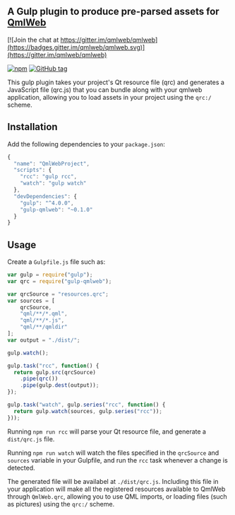 ## A Gulp plugin to produce pre-parsed assets for [QmlWeb](https://github.com/qmlweb/qmlweb)

[![Join the chat at https://gitter.im/qmlweb/qmlweb](https://badges.gitter.im/qmlweb/qmlweb.svg)](https://gitter.im/qmlweb/qmlweb)

[![npm](https://img.shields.io/npm/v/gulp-qmlweb.svg)](https://www.npmjs.com/package/gulp-qmlweb)
[![GitHub tag](https://img.shields.io/github/tag/qmlweb/gulp-qmlweb.svg)](https://github.com/qmlweb/gulp-qmlweb/releases)

This gulp plugin takes your project's Qt resource file (qrc) and generates a
JavaScript file (qrc.js) that you can bundle along with your qmlweb
application, allowing you to load assets in your project using the `qrc:/`
scheme.

## Installation

Add the following dependencies to your `package.json`:

```js
{
  "name": "QmlWebProject",
  "scripts": {
    "rcc": "gulp rcc",
    "watch": "gulp watch"
  },
  "devDependencies": {
    "gulp": "^4.0.0",
    "gulp-qmlweb": "~0.1.0"
  }
}
```

## Usage

Create a `Gulpfile.js` file such as:

```js
var gulp = require("gulp");
var qrc = require("gulp-qmlweb");

var qrcSource = "resources.qrc";
var sources = [
    qrcSource,
    "qml/**/*.qml",
    "qml/**/*.js",
    "qml/**/qmldir"
];
var output = "./dist/";

gulp.watch();

gulp.task("rcc", function() {
  return gulp.src(qrcSource)
    .pipe(qrc())
    .pipe(gulp.dest(output));
});

gulp.task("watch", gulp.series("rcc", function() {
  return gulp.watch(sources, gulp.series("rcc"));
}));
```

Running `npm run rcc` will parse your Qt resource file, and generate a
`dist/qrc.js` file.

Running `npm run watch` will watch the files specified in the `qrcSource` and
`sources` variable in your Gulpfile, and run the `rcc` task whenever a change
is detected.

The generated file will be availabel at `./dist/qrc.js`. Including this file in
your application will make all the registered resources available to QmlWeb
through `QmlWeb.qrc`, allowing you to use QML imports, or loading files (such
as pictures) using the `qrc:/` scheme.
